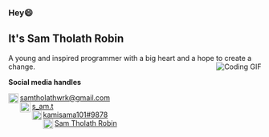 ### Hey😄
## It's Sam Tholath Robin
A young and inspired programmer with a big heart and a hope to create a change.
<img align="right" src="https://c.tenor.com/y2JXkY1pXkwAAAAM/cat-computer.gif" alt="Coding GIF">

<!--- Socials --->
<b>Social media handles</b>
<p>
<!--- Gmail --->
<a href="mailto:samtholathwrk@gmail.com">
  <img align="left" width="20px" alt="Sam's Gmail" src="https://img.icons8.com/color/48/000000/gmail-new.png" /> samtholathwrk@gmail.com
</a>
<br>

<!--- Instagram --->
<a href="https://www.instagram.com/s_am.t/">
  <img align="left" width="21px" alt="Sam's Instagram" src="https://img.icons8.com/fluent/48/000000/instagram-new.png" />
s_am.t</a>
<br>

<!--- Discord --->
<a href="https://discord.com/app">
  <img align="left" width="19px" alt="Sam's Server" src="https://img.icons8.com/color/48/000000/discord-logo.png" />
kamisama101#9878
</a>
<br>

<!--- Likedin --->
<a href="https://www.linkedin.com/in/sam-tholath-robin-686023222">
  <img align="left" width="20px" alt="Sam's LinkdeIN" src="https://img.icons8.com/color/48/000000/linkedin.png" />
Sam Tholath Robin
</a>
<br>

</p>

